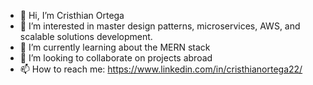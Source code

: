 - 👋 Hi, I’m Cristhian Ortega
- 👀 I’m interested in master design patterns, microservices, AWS, and scalable solutions development.
- 🌱 I’m currently learning about the MERN stack
- 💞️ I’m looking to collaborate on projects abroad
- 📫 How to reach me: https://www.linkedin.com/in/cristhianortega22/

<!---
ortegavc/ortegavc is a ✨ special ✨ repository because its `README.md` (this file) appears on your GitHub profile.
You can click the Preview link to take a look at your changes.
--->
